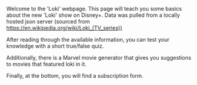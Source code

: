 Welcome to the 'Loki' webpage.
This page will teach you some basics about the new 'Loki' show on Disney+.
Data was pulled from a locally hosted json server (sourced from https://en.wikipedia.org/wiki/Loki_(TV_series))

After reading through the available information, you can test your knowledge with a short true/false quiz.

Additionally, there is a Marvel movie generator that gives you suggestions to movies that featured loki in it.

Finally, at the bottom, you will find a subscription form.
